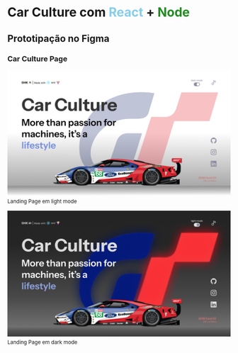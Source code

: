 # **Car Culture** com <span style='color: skyblue'>React</span> + <span style='color: forestgreen'>Node

## Prototipação no Figma

### Car Culture Page

![Landing Page em light mode](client/public/LandingPageLightMode.png)
<small>Landing Page em light mode</small>

![Landing Page em dark mode](client/public/LandingPageDarkMode.png)
<small>Landing Page em dark mode</small>
